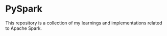 # PySpark
This repository is a collection of my learnings and implementations related to Apache Spark.